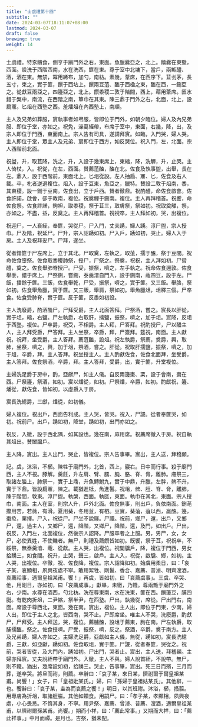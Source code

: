 ```yaml
---
title: "士虞禮第十四"
subtitle: ""
date: 2024-03-07T18:11:07+08:00
lastmod: 2024-03-07
draft: false
brewing: true
weight: 14
---
```


士虞禮。特豕饋食，側亨于廟門外之右，東面。魚臘爨亞之，北上。饎爨在東壁，西面。設洗于西階西南，水在洗西，篚在東。尊于室中北墉下，當戶，兩甒醴、酒，酒在東。無禁，冪用絺布，加勺，南枋。素幾，葦席，在西序下。苴刌茅，長五寸，束之，實于篚，饌于西坫上。饌兩豆菹、醢于西楹之東，醢在西，一鉶亞之。從獻豆兩亞之，四籩亞之，北上。饌黍稷二敦于階間，西上，藉用葦席。匜水錯于槃中，南流，在西階之南，簞巾在其東。陳三鼎于門外之右，北面，北上，設扃鼏。匕俎在西塾之西。羞燔俎在內西塾上，南順。

主人及兄弟如葬服，賔執事者如弔服，皆即位于門外，如朝夕臨位。婦人及內兄弟服、即位于堂，亦如之。祝免，澡葛絰帶，布席于室中，東面，右幾，降，出，及宗人即位于門西，東面南上。宗人告有司具，遂請拜賔。如臨，入門哭，婦人哭。主人即位于堂，眾主人及兄弟、賔即位于西方，如反哭位。祝入門，左，北面。宗人西階前北面。

祝盥，升，取苴降，洗之，升，入設于幾東席上，東縮，降，洗觶，升，止哭。主人倚杖，入。祝從，在左，西面。賛薦菹醢，醢在北。佐食及執事盥，出舉，長在左。鼎入，設于西階前，東面北上。匕俎從設。左人抽扃、鼏、匕，佐食及右人載。卒，朼者逆退複位。俎入，設于豆東，魚亞之，臘特。賛設二敦于俎南，黍，其東稷。設一鉶于豆南。佐食出，立于戶西。賛者徹鼎。祝酌醴，命佐食啟會。佐食許諾，啟會，卻于敦南，複位。祝奠觶于鉶南。複位。主人再拜稽首。祝饗，命佐食祭。佐食許諾，鉤袒，取黍稷，祭于苴三，取膚祭，祭如初。祝取奠觶，祭，亦如之，不盡，益，反奠之。主人再拜稽首。祝祝卒，主人拜如初，哭，出複位。

祝迎尸，一人衰絰，奉篚，哭從尸。尸入門，丈夫踴，婦人踴。淳尸盥，宗人授巾。尸及階，祝延尸。尸升，宗人詔踴如初。尸入戶，踴如初，哭止。婦人入于房。主人及祝拜妥尸。尸拜，遂坐。

從者錯篚于尸左席上，立于其北。尸取奠，左執之，取菹，擩于醢，祭于豆間。祝命佐食墮祭。佐食取黍稷肺祭，授尸，尸祭之。祭奠，祝祝，主人拜如初。尸嘗醴，奠之。佐食舉肺脊授尸。尸受，振祭，嚌之，左手執之。祝命佐食邇敦。佐食舉黍，錯于席上。尸祭鉶，嘗鉶，泰羹湆自門入，設于鉶南，胾四豆，設于左。尸飯，播餘于篚。三飯，佐食舉乾，尸受，振祭，嚌之，實于篚。又三飯。舉胳，祭如初。佐食舉魚臘，實于篚。又三飯，舉肩，祭如初。舉魚臘俎，俎釋三個。尸卒食。佐食受肺脊，實于篚。反于篚，反黍如初設。

主人洗廢爵，酌酒酳尸。尸拜受爵，主人北面答拜。尸祭酒，嘗之。賔長以肝從，實于俎，縮，右鹽。尸左執爵，右取肝，擩鹽，振祭，嚌之，加于俎。賔降，反俎于西塾，複位。尸卒爵，祝受，不相爵。主人拜，尸答拜。祝酌授尸，尸以醋主人，主人拜受爵，尸答拜。主人坐祭，卒爵，拜，尸簽拜。筵祝，南面。主人獻祝，祝拜，坐受爵，主人答拜。薦菹醢，設俎。祝左執爵，祭薦，奠爵，興，取肺，坐祭，嚌之，興，加于俎，祭酒，嘗之。肝從。祝取肝擩鹽，振祭，嚌之，加于俎，卒爵，拜。主人答拜。祝坐授主人。主人酌獻佐食，佐食北面拜，坐受爵，主人答拜。佐食祭酒，卒爵，拜。主人答拜，受爵，出，實于篚，升堂複位。

主婦洗足爵于房中，酌，亞獻尸，如主人儀。自反兩籩棗、栗，設于會南，棗在西。尸祭籩，祭酒，如初。賔以燔從，如初。尸祭燔，卒爵，如初。酌獻祝，籩、燔從，獻佐食，皆如初。以虛爵入于房。

賔長洗繶爵，三獻，燔從，如初儀。

婦人複位。祝出戶，西面告利成。主人哭，皆哭。祝入，尸謖。從者奉篚哭，如初。祝前尸。出戶，踴如初，降堂，踴如初，出門亦如之。

祝反，入徹，設于西北隅，如其設也。幾在南，䨾用席。祝薦席徹入于房。祝自執其俎出。賛闔牖戶。

主人降，賔出。主人出門，哭止，皆複位。宗人告事畢。賔出，主人送，拜稽顙。

記。虞，沐浴，不櫛。陳牲于廟門外，北首，西上，寢右。日中而行事。殺于廟門西，主人不視。豚解。羹飪，升左肩、臂、臑、肫、胳、脊、脅，離肺。膚祭三，取諸左膉上，肺祭一，實于上鼎，升魚鱄鮒九，實于中鼎，升臘，左胖，髀不升，實于下鼎。皆設扃鼏，陳之。載猶進柢，魚進鬐。祝俎，髀、脰、脊、脅，離肺，陳于階間，敦東。淳尸盥。執槃，西面。執匜，東面。執巾在其北，東面。宗人授巾，南面。主人在室，則宗人升，戶外北面。佐食無事，則出戶，負依南面。鉶芼攥用苦，若薇，有滑。夏用葵，冬用荁，有柶。豆實，葵菹，菹以西，蠃醢。籩，棗烝，栗擇。尸入，祝從尸。尸坐不說屨。尸謖。祝前，鄉尸，還，出戶，又鄉尸，還，過主人，又鄉尸，還，降階，又鄉尸，降階，還，及門，如出戶。尸出，祝反，入門左，北面複位，然後宗人詔降。尸服卒者之上服。男，男尸，女，女尸，必使異姓，不使賤者。無尸，則禮及薦饌皆如初。既饗，祭于苴，祝祝卒，不綏祭，無泰羹湆、胾、從獻。主人哭，出複位。祝闔牖戶，降，複位于門西，男女拾踴三，如食間。祝升，止哭，聲三，啟戶。主人入，祝從，啟牖、鄉，如初。主人哭，出複位。卒徹，祝、佐食降，複位。宗人詔降如初。始虞用柔日，曰：「哀子某，哀顯相，夙興夜處不寧。敢用絜牲、剛鬣、香合、嘉薦、普淖、明齊溲酒，哀薦祫事，適爾皇祖某甫。饗！」再虞，皆如初，曰「哀薦虞事」。三虞、卒哭、他，用剛日，亦如初，曰「哀薦成事。」獻畢，未徹，乃餞。尊兩甒于廟門外之右，少南。水尊在酒西，勺北枋。洗在尊東南，水在洗東，篚在西。饌籩豆，脯四脡。有乾肉折俎，二尹縮，祭半尹，在西塾。尸出，執幾從，席從。尸出門右，南面。席設于尊西北，東面。幾在南。賔出，複位。主人出，即位于門東，少南，婦人出，即位于主人之北，皆西南，哭不止。尸即席坐。唯主人不哭，洗廢爵，酌獻尸，尸拜受。主人拜送，哭，複位。薦脯醢，設俎于薦東，朐在南。尸左執爵，取脯擩醢，祭之。佐食授嚌。尸受，振祭，嚌，反之。祭酒，卒爵，奠于南方。主人及兄弟踴，婦人亦如之。主婦洗足爵，亞獻如主人儀，無從，踴如初。賔長洗繶爵，三獻，如亞獻，踴如初。佐食取俎，實于篚。尸謖，從者奉篚，哭從之。祝前，哭者皆從，及大門內，踴如初。尸出門，哭者止。賔出，主人送，拜稽顙。主婦亦拜賔。丈夫說絰帶于廟門外。入徹，主人不與。婦人說首絰，不說帶。無尸，則不餞。猶出，幾席設如初，拾踴三。哭止，告事畢，賔出。死三日而殯，三月而葬，遂卒哭。將旦而祔，則薦。卒辭曰：「哀子某，來日某，隮祔爾于爾皇祖某甫。尚饗！」女子，曰「皇祖妣某氏。」婦，曰「孫婦于皇祖姑某氏」。其他辭，一也。饗辭曰：「哀子某，圭為而哀薦之饗！」明日，以其班祔。沐浴，櫛，搔翦。用專膚為折俎，取諸脰膉。其他如饋食。用嗣尸。曰：「孝子某，孝顯相，夙興夜處，小心畏忌。不惰其身，不寧。用尹祭、嘉薦、曾淖、普薦、溲酒，適爾皇祖某甫，以隮祔爾孫某甫。尚饗。」期而小祥，曰：「薦此常事。」又期而大祥，曰：「薦此祥事。」中月而禫。是月也。吉祭，猶未配。
